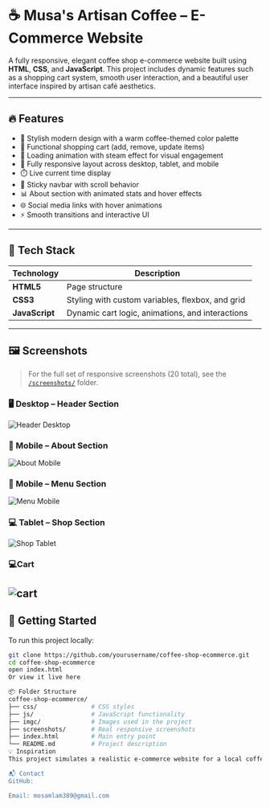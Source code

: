 # ☕ Musa's Artisan Coffee – E-Commerce Website

A fully responsive, elegant coffee shop e-commerce website built using **HTML**, **CSS**, and **JavaScript**. This project includes dynamic features such as a shopping cart system, smooth user interaction, and a beautiful user interface inspired by artisan café aesthetics.

---

## 🔥 Features

- 🎨 Stylish modern design with a warm coffee-themed color palette  
- 🛒 Functional shopping cart (add, remove, update items)  
- 💬 Loading animation with steam effect for visual engagement  
- 📱 Fully responsive layout across desktop, tablet, and mobile  
- ⏱️ Live current time display  
- 📌 Sticky navbar with scroll behavior  
- 📊 About section with animated stats and hover effects  
- 🌐 Social media links with hover animations  
- ⚡ Smooth transitions and interactive UI  

---

## 📁 Tech Stack

| Technology | Description |
|------------|-------------|
| **HTML5**  | Page structure |
| **CSS3**   | Styling with custom variables, flexbox, and grid |
| **JavaScript** | Dynamic cart logic, animations, and interactions |

---

## 🖼️ Screenshots

> For the full set of responsive screenshots (20 total), see the [`/screenshots/`](./screen-shoot/) folder.

### 🖥️ Desktop – Header Section
![Header Desktop](./screen-shoot/hero-lap.jpeg)

### 📱 Mobile – About Section
![About Mobile](./screen-shoot/about-mobile.jpeg)

### 📱 Mobile – Menu Section
![Menu Mobile](./screen-shoot/menu-mobile.jpeg)

### 💻 Tablet – Shop Section
![Shop Tablet](./screen-shoot/shop-tab.jpeg)

### 💻Cart
![cart](./screen-shoot/cart.jpeg)
---

## 🚀 Getting Started

To run this project locally:

```bash
git clone https://github.com/yourusername/coffee-shop-ecommerce.git
cd coffee-shop-ecommerce
open index.html
Or view it live here

📦 Folder Structure
coffee-shop-ecommerce/
├── css/               # CSS styles
├── js/                # JavaScript functionality
├── imgc/              # Images used in the project
├── screenshots/       # Real responsive screenshots
├── index.html         # Main entry point
└── README.md          # Project description
💡 Inspiration
This project simulates a realistic e-commerce website for a local coffee shop, designed to be extendable into a full online store. It's also a portfolio piece demonstrating web development, responsiveness, and interactive design.

📬 Contact
GitHub: 

Email: mosamlam389@gmail.com
